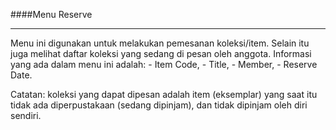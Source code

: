 ####Menu Reserve
<hr>
Menu ini digunakan untuk melakukan pemesanan koleksi/item. Selain itu juga melihat daftar koleksi yang sedang di pesan oleh anggota. 
Informasi yang ada dalam menu ini adalah: 
- Item Code, 
- Title, 
- Member, 
- Reserve Date.

Catatan: koleksi yang dapat dipesan adalah item (eksemplar) yang saat itu tidak ada diperpustakaan (sedang dipinjam), dan tidak dipinjam oleh diri sendiri.
